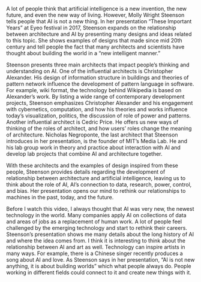 A lot of people think that artificial intelligence is a new invention, the new future, and even the new way of living. However, Molly Wright Steenson tells people that AI is not a new thing. In her presentation “These Important Years” at Eyeo festival in 2017, Steenson expands on the relationship between architecture and AI by presenting many designs and ideas related to this topic. She shows examples of designs that made since mid 20th century and tell people the fact that many architects and scientists have thought about building the world in a “new intelligent manner.” 

Steenson presents three main architects that impact people’s thinking and understanding on AI. One of the influential architects is Christopher Alexander. His design of information structure in buildings and theories of pattern network influence the development of pattern language in software. For example, wiki format, the technology behind Wikipedia is based on Alexander’s work. By listing a wide range of contemporary development projects, Steenson emphasizes Christopher Alexander and his engagement with cybernetics, computation, and how his theories and works influence today’s visualization, politics, the discussion of role of power and patterns. Another influential architect is Cedric Price. He offers us new ways of thinking of the roles of architect, and how users’ roles change the meaning of architecture. Nicholas Negroponte, the last architect that Steenson introduces in her presentation, is the founder of MIT’s Media Lab. He and his lab group work in theory and practice about interaction with AI and develop lab projects that combine AI and architecture together. 

With these architects and the examples of design inspired from these people, Steenson provides details regarding the development of relationship between architecture and artificial intelligence, leaving us to think about the role of AI, AI’s connection to data, research, power, control, and bias. Her presentation opens our mind to rethink our relationships to machines in the past, today, and the future. 

Before I watch this video, I always thought that AI was very new, the newest technology in the world. Many companies apply AI on collections of data and areas of jobs as a replacement of human work. A lot of people feel challenged by the emerging technology and start to rethink their careers. Steenson’s presentation shows me many details about the long history of AI and where the idea comes from. I think it is interesting to think about the relationship between AI and art as well. Technology can inspire artists in many ways. For example, there is a Chinese singer recently produces a song about AI and love. As Steenson says in her presentation, “AI is not new anything, it is about building worlds” which what people always do. People working in different fields could connect to it and create new things with it. 


